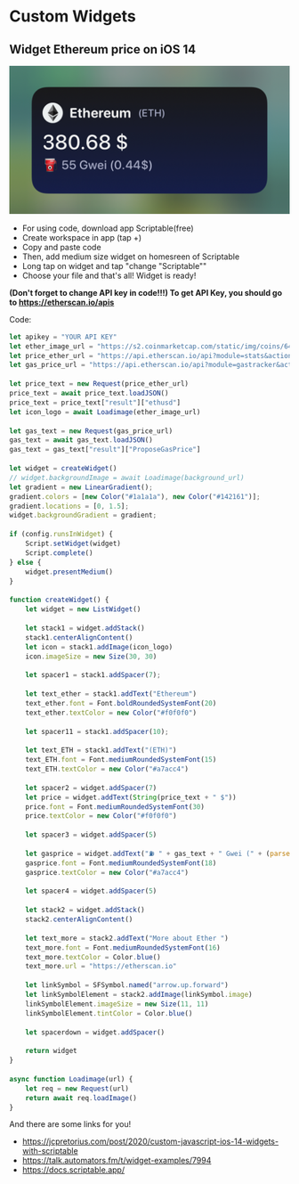 # Custom Widgets
## Widget Ethereum price on iOS 14
![widget](/IMG_4867.jpg)
- For using code, download app Scriptable(free)
- Create workspace in app (tap +)
- Copy and paste code
- Then, add medium size widget on homesreen of Scriptable
- Long tap on widget and tap "change "Scriptable""
- Choose your file and that's all! Widget is ready!

**(Don't forget to change API key in code!!!)
To get API Key, you should go to https://etherscan.io/apis**

Code:
```javascript
let apikey = "YOUR API KEY"
let ether_image_url = "https://s2.coinmarketcap.com/static/img/coins/64x64/1027.png"
let price_ether_url = "https://api.etherscan.io/api?module=stats&action=ethprice&apikey=" + apikey
let gas_price_url = "https://api.etherscan.io/api?module=gastracker&action=gasoracle&apikey=" + apikey

let price_text = new Request(price_ether_url)
price_text = await price_text.loadJSON()
price_text = price_text["result"]["ethusd"]
let icon_logo = await Loadimage(ether_image_url)

let gas_text = new Request(gas_price_url)
gas_text = await gas_text.loadJSON()
gas_text = gas_text["result"]["ProposeGasPrice"]

let widget = createWidget()
// widget.backgroundImage = await Loadimage(background_url)
let gradient = new LinearGradient();
gradient.colors = [new Color("#1a1a1a"), new Color("#142161")];
gradient.locations = [0, 1.5];
widget.backgroundGradient = gradient;

if (config.runsInWidget) {
    Script.setWidget(widget)
    Script.complete()
} else {
    widget.presentMedium()
}

function createWidget() {
    let widget = new ListWidget()
    
    let stack1 = widget.addStack()
    stack1.centerAlignContent()
    let icon = stack1.addImage(icon_logo)
    icon.imageSize = new Size(30, 30)

    let spacer1 = stack1.addSpacer(7);
    
    let text_ether = stack1.addText("Ethereum")
    text_ether.font = Font.boldRoundedSystemFont(20)
    text_ether.textColor = new Color("#f0f0f0")
    
    let spacer11 = stack1.addSpacer(10);
    
    let text_ETH = stack1.addText("(ETH)")
    text_ETH.font = Font.mediumRoundedSystemFont(15)
    text_ETH.textColor = new Color("#a7acc4")

    let spacer2 = widget.addSpacer(7)
    let price = widget.addText(String(price_text + " $"))
    price.font = Font.mediumRoundedSystemFont(30)
    price.textColor = new Color("#f0f0f0")
    
    let spacer3 = widget.addSpacer(5)
    
    let gasprice = widget.addText("⛽ " + gas_text + " Gwei (" + (parseInt(gas_text)/1000000000*21000*parseFloat(price_text)).toFixed(2)+ "$)")
    gasprice.font = Font.mediumRoundedSystemFont(18)
    gasprice.textColor = new Color("#a7acc4")

    let spacer4 = widget.addSpacer(5)

    let stack2 = widget.addStack()
    stack2.centerAlignContent()

    let text_more = stack2.addText("More about Ether ")
    text_more.font = Font.mediumRoundedSystemFont(16)
    text_more.textColor = Color.blue()
    text_more.url = "https://etherscan.io"

    let linkSymbol = SFSymbol.named("arrow.up.forward")
    let linkSymbolElement = stack2.addImage(linkSymbol.image)
    linkSymbolElement.imageSize = new Size(11, 11)
    linkSymbolElement.tintColor = Color.blue()

    let spacerdown = widget.addSpacer()
    
    return widget
}

async function Loadimage(url) {
    let req = new Request(url)
    return await req.loadImage()
}
```

And there are some links for you!
- https://jcpretorius.com/post/2020/custom-javascript-ios-14-widgets-with-scriptable
- https://talk.automators.fm/t/widget-examples/7994
- https://docs.scriptable.app/
